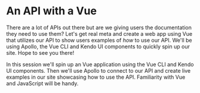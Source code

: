 # An API with a Vue

There are a lot of APIs out there but are we giving users the documentation they need to use them? Let's get real meta and create a web app using Vue that utilizes our API to show users examples of _how_ to use our API. We'll be using Apollo, the Vue CLI and Kendo UI components to quickly spin up our site. Hope to see you there!

In this session we'll spin up an Vue application using the Vue CLI and Kendo UI components. Then we'll use Apollo to connect to our API and create live examples in our site showcasing how to use the API. Familiarity with Vue and JavaScript will be handy.
